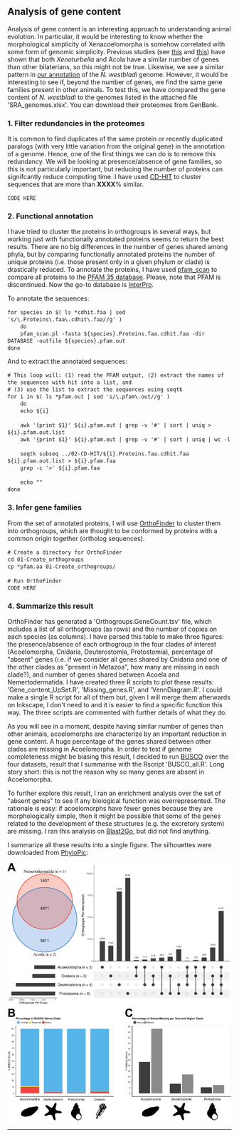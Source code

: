 ## Analysis of gene content
Analysis of gene content is an interesting approach to understanding animal evolution. In particular, it would be interesting to know whether the morphological simplicity of Xenacoelomorpha is somehow correlated with some form of genomic simplicity. Previous studies (see [this](https://www.biorxiv.org/content/10.1101/2022.06.24.497508v2.full) and [this](https://doi.org/10.1126/science.aau6173)) have shown that both _Xenoturbella_ and Acola have a similar number of genes than other bilaterians, so this might not be true. Likewise, we see a similar pattern in [our annotation](https://github.com/saabalde/2023_Nemertoderma_westbladi_genome/tree/main/04-Annotation) of the _N. westbladi_ genome. However, it would be interesting to see if, beyond the number of genes, we find the same gene families present in other animals. To test this, we have compared the gene content of _N. westbladi_ to the genomes listed in the attached file 'SRA_genomes.xlsx'. You can download their proteomes from GenBank.

### 1. Filter redundancies in the proteomes
It is common to find duplicates of the same protein or recently duplicated paralogs (with very little variation from the original gene) in the annotation of a genome. Hence, one of the first things we can do is to remove this redundancy. We will be looking at presence/absence of gene families, so this is not particularly important, but reducing the number of proteins can signifcantly reduce computing time. I have used [CD-HIT](https://sites.google.com/view/cd-hit) to cluster sequences that are more than **XXXX**% similar.

    CODE HERE

### 2. Functional annotation
I have tried to cluster the proteins in orthogroups in several ways, but working just with functionally annotated proteins seems to return the best results. There are no big differences in the number of genes shared among phyla, but by comparing functionally annotated proteins the number of unique proteins (i.e. those present only in a given phylum or clade) is drastically reduced. To annotate the proteins, I have used [pfam_scan](https://anaconda.org/bioconda/pfam_scan) to compare all proteins to the [PFAM 35 database](http://pfam.xfam.org/).
Please, note that PFAM is discontinued. Now the go-to database is [InterPro](https://www.ebi.ac.uk/interpro/).

To annotate the sequences:

    for species in $( ls *cdhit.faa | sed 's/\.Proteins\.faa\.cdhit\.faa//g' )
        do
        pfam_scan.pl -fasta ${species}.Proteins.faa.cdhit.faa -dir DATABASE -outfile ${species}.pfam.out
    done

And to extract the annotated sequences:

    # This loop will: (1) read the PFAM output, (2) extract the names of the sequences with hit into a list, and 
    # (3) use the list to extract the sequences using seqtk
    for i in $( ls *pfam.out | sed 's/\.pfam\.out//g' )
        do
        echo ${i}
    
        awk '{print $1}' ${i}.pfam.out | grep -v '#' | sort | uniq > ${i}.pfam.out.list
        awk '{print $1}' ${i}.pfam.out | grep -v '#' | sort | uniq | wc -l
    
        seqtk subseq ../02-CD-HIT/${i}.Proteins.faa.cdhit.faa ${i}.pfam.out.list > ${i}.pfam.faa
        grep -c '>' ${i}.pfam.faa
    
        echo ""
    done

### 3. Infer gene families
From the set of annotated proteins, I will use [OrthoFinder](https://github.com/davidemms/OrthoFinder) to cluster them into orthogroups, which are thought to be conformed by proteins with a common origin together (ortholog sequences).

    # Create a directory for OrthoFinder
    cd 01-Create_orthogroups
    cp *pfam.aa 01-Create_orthogroups/
    
    # Run OrthoFinder
    CODE HERE

### 4. Summarize this result
OrthoFinder has generated a 'Orthogroups.GeneCount.tsv' file, which includes a list of all orthogroups (as rows) and the number of copies on each species (as columns). I have parsed this table to make three figures: the presence/absence of each orthogroup in the four clades of interest (Acoelomorpha, Cnidaria, Deuterostomia, Protostomia), percentage of "absent" genes (i.e. if we consider all genes shared by Cnidaria and one of the other clades as "present in Metazoa", how many are missing in each clade?), and number of genes shared between Acoela and Nemertodermatida.
I have created three R scripts to plot these results: 'Gene_content_UpSet.R', 'Missing_genes.R', and 'VennDiagram.R'. I could make a single R script for all of them but, given I will merge them afterwards on Inkscape, I don't need to and it is easier to find a specific function this way. The three scripts are commented with further details of what they do.

As you will see in a moment, despite having similar number of genes than other animals, acoelomorphs are characterize by an important reduction in gene content. A huge percentage of the genes shared between other clades are missing in Acoelomorpha. In order to test if genome completeness might be biasing this result, I decided to run [BUSCO](https://busco.ezlab.org/) over the four datasets, result that I summarise with the Rscript 'BUSCO_all.R'. Long story short: this is not the reason why so many genes are absent in Acoelomorpha.

To further explore this result, I ran an enrichment analysis over the set of "absent genes" to see if any biological function was overrepresented. The rationale is easy: if acoelomorphs have fewer genes because they are morphologically simple, then it might be possible that some of the genes related to the development of these structures (e.g. the excretory system) are missing. I ran this analysis on [Blast2Go](https://www.blast2go.com/), but did not find anything.

I summarize all these results into a single figure. The silhouettes were downloaded from [PhyloPic](https://www.phylopic.org/):

![image](https://github.com/saabalde/2023_Nemertoderma_westbladi_genome/blob/main/05-Gene_content_evolution/Gene_content.png)

---
